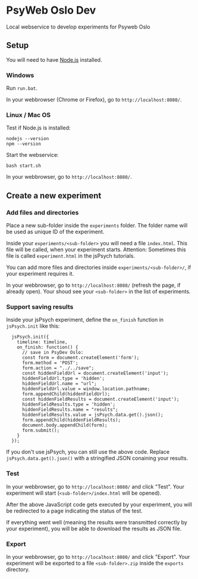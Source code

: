 # PsyWeb Oslo Dev

Local webservice to develop experiments for Psyweb Oslo


## Setup

You will need to have [Node.js](https://nodejs.org/) installed.


### Windows

Run `run.bat`.

In your webbrowser (Chrome or Firefox), go to `http://localhost:8080/`.


### Linux / Mac OS

Test if Node.js is installed:
```
nodejs --version
npm --version
```

Start the webservice:
```
bash start.sh
```

In your webbrowser, go to `http://localhost:8080/`.


##  Create a new experiment


### Add files and directories

Place a new sub-folder inside the `experiments` folder. 
The folder name will be used as unique ID of the experiment.

Inside your `experiments/<sub-folder>` you will need a file `index.html`. 
This file will be called, when your experiment starts. 
Attention: Sometimes this file is called `experiment.html` in the jsPsych tutorials.

You can add more files and directories inside `experiments/<sub-folder>/`, 
if your experiment requires it.

In your webbrowser, go to `http://localhost:8080/` (refresh the page, if already open). 
Your shoud see your `<sub-folder>` in the list of experiments. 


### Support saving results

Inside your jsPsych experiment, define the `on_finish` function in 
`jsPsych.init` like this: 

```
  jsPsych.init({
    timeline: timeline,
    on_finish: function() {
      // save in PsyDev Oslo:
      const form = document.createElement('form');
      form.method = 'POST';
      form.action = "../../save";
      const hiddenFieldUrl = document.createElement('input');
      hiddenFieldUrl.type = 'hidden';
      hiddenFieldUrl.name = "url";
      hiddenFieldUrl.value = window.location.pathname;
      form.appendChild(hiddenFieldUrl);
      const hiddenFieldResults = document.createElement('input');
      hiddenFieldResults.type = 'hidden';
      hiddenFieldResults.name = "results";
      hiddenFieldResults.value = jsPsych.data.get().json();
      form.appendChild(hiddenFieldResults);
      document.body.appendChild(form);
      form.submit();
    }
  });
```

If you don't use jsPsych, you can still use the above code. Replace 
`jsPsych.data.get().json()` with a stringified JSON conaining your results.

### Test

In your webbrowser, go to `http://localhost:8080/` and click "Test". 
Your experiment will start (`<sub-folder>/index.html` will be opened).

After the above JavaScript code gets executed by your experiment, 
you will be redirected to a page indicating the status of the test. 

If everything went well (meaning the results were transmitted correctly by your 
experiment), you will be able to download the results as JSON file.

### Export

In your webbrowser, go to `http://localhost:8080/` and click "Export". Your 
experiment will be exported to a file `<sub-folder>.zip` inside the `exports`
directory.



